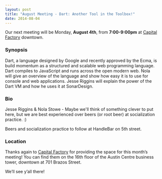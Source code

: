 ```yaml
---
layout: post
title: "August Meeting - Dart: Another Tool in the Toolbox!"
date: 2014-08-04
---
```


Our next meeting will be Monday, **August 4th**, from **7:00-9:00pm** at [Capital Factory][CF] downtown.

 [CF]: http://www.capitalfactory.com/about/contact/

### Synopsis

Dart, a language designed by Google and recently approved by the Ecma, is build momentum as a structured and scalable web programming language. Dart compiles to JavaScript and runs across the open modern web. Nola will give an overview of the language and show how easy it is to use for console and web applications. Jesse Riggins will explain the power of the Dart VM and how he uses it at SonarDesign. 


### Bio

Jesse Riggins & Nola Stowe - Maybe we'll think of something clever to put here, but we are best experienced over beers (or root beer) at socialization practice. :) 

Beers and socialization practice to follow at HandleBar on 5th street.

### Location

Thanks again to [Capital Factory](http://www.capitalfactory.com/) for providing
the space for this month’s meeting! You can find them on the 16th floor of the
Austin Centre business tower, downtown at 701 Brazos Street.

We’ll see y’all there!

